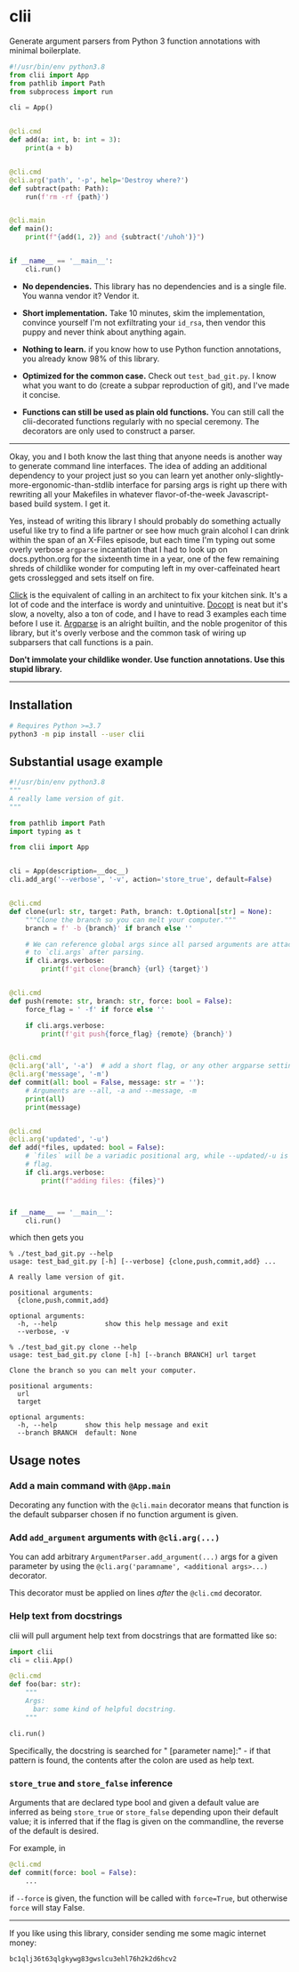 # clii

Generate argument parsers from Python 3 function annotations with minimal
boilerplate.


```python
#!/usr/bin/env python3.8
from clii import App
from pathlib import Path
from subprocess import run

cli = App()


@cli.cmd
def add(a: int, b: int = 3):
    print(a + b)


@cli.cmd
@cli.arg('path', '-p', help='Destroy where?')
def subtract(path: Path):
    run(f'rm -rf {path}')


@cli.main
def main():
    print(f"{add(1, 2)} and {subtract('/uhoh')}")


if __name__ == '__main__':
    cli.run() 
```

- **No dependencies.** This library has no dependencies and is a single file.
  You wanna vendor it? Vendor it.

- **Short implementation.** Take 10 minutes, skim the implementation, convince
  yourself I'm not exfiltrating your `id_rsa`, then vendor this puppy and never
  think about anything again.

- **Nothing to learn.** if you know how to use Python function annotations, you
  already know 98% of this library. 

- **Optimized for the common case.** Check out `test_bad_git.py`. I know what
  you want to do (create a subpar reproduction of git), and I've made it
  concise. 

- **Functions can still be used as plain old functions.** You can still call
  the clii-decorated functions regularly with no special ceremony. The
  decorators are only used to construct a parser.

---

Okay, you and I both know the last thing that anyone needs is another way to
generate command line interfaces. The idea of adding an additional dependency
to your project just so you can learn yet another
only-slightly-more-ergonomic-than-stdlib interface for parsing args is right up
there with rewriting all your Makefiles in whatever flavor-of-the-week
Javascript-based build system. I get it.

Yes, instead of writing this library I should probably do something actually
useful like try to find a life partner or see how much grain alcohol I can
drink within the span of an X-Files episode, but each time I'm typing out some
overly verbose `argparse` incantation that I had to look up on docs.python.org
for the sixteenth time in a year, one of the few remaining shreds of childlike
wonder for computing left in my over-caffeinated heart gets crosslegged and
sets itself on fire.

[Click](https://click.palletsprojects.com/en/7.x/) is the equivalent of calling
in an architect to fix your kitchen sink. It's a lot of code and the interface
is wordy and unintuitive. [Docopt](https://github.com/docopt/docopt) is neat
but it's slow, a novelty, also a ton of code, and I have to read 3 examples
each time before I use it.
[Argparse](https://docs.python.org/3/library/argparse.html) is an alright
builtin, and the noble progenitor of this library, but it's overly verbose and
the common task of wiring up subparsers that call functions is a pain.

**Don't immolate your childlike wonder. Use function annotations. Use this
stupid library.**

---

## Installation

```sh
# Requires Python >=3.7
python3 -m pip install --user clii
```

## Substantial usage example

```python
#!/usr/bin/env python3.8
"""
A really lame version of git.
"""

from pathlib import Path
import typing as t

from clii import App


cli = App(description=__doc__)
cli.add_arg('--verbose', '-v', action='store_true', default=False)


@cli.cmd
def clone(url: str, target: Path, branch: t.Optional[str] = None):
    """Clone the branch so you can melt your computer."""
    branch = f' -b {branch}' if branch else ''

    # We can reference global args since all parsed arguments are attached
    # to `cli.args` after parsing.
    if cli.args.verbose:
        print(f'git clone{branch} {url} {target}')


@cli.cmd
def push(remote: str, branch: str, force: bool = False):
    force_flag = ' -f' if force else ''

    if cli.args.verbose:
        print(f'git push{force_flag} {remote} {branch}')


@cli.cmd
@cli.arg('all', '-a')  # add a short flag, or any other argparse setting
@cli.arg('message', '-m')  
def commit(all: bool = False, message: str = ''):
    # Arguments are --all, -a and --message, -m
    print(all)
    print(message)


@cli.cmd
@cli.arg('updated', '-u')  
def add(*files, updated: bool = False):
    # `files` will be a variadic positional arg, while --updated/-u is a bool
    # flag.
    if cli.args.verbose:
        print(f"adding files: {files}")



if __name__ == '__main__':
    cli.run() 
```

which then gets you

```
% ./test_bad_git.py --help
usage: test_bad_git.py [-h] [--verbose] {clone,push,commit,add} ...

A really lame version of git.

positional arguments:
  {clone,push,commit,add}

optional arguments:
  -h, --help            show this help message and exit
  --verbose, -v

% ./test_bad_git.py clone --help
usage: test_bad_git.py clone [-h] [--branch BRANCH] url target

Clone the branch so you can melt your computer.

positional arguments:
  url
  target

optional arguments:
  -h, --help       show this help message and exit
  --branch BRANCH  default: None
```

## Usage notes

### Add a main command with `@App.main`

Decorating any function with the `@cli.main` decorator means that function
is the default subparser chosen if no function argument is given.


### Add `add_argument` arguments with `@cli.arg(...)`

You can add arbitrary `ArgumentParser.add_argument(...)` args for a given
parameter by using the `@cli.arg('paramname', <additional args>...)` 
decorator.

This decorator must be applied on lines *after* the `@cli.cmd` decorator.

### Help text from docstrings

clii will pull argument help text from docstrings that are formatted like so:
```python
import clii
cli = clii.App()

@cli.cmd
def foo(bar: str):
    """
    Args:
      bar: some kind of helpful docstring.
    """

cli.run()
```

Specifically, the docstring is searched for "  [parameter name]:" - if that 
pattern is found, the contents after the colon are used as help text.


### `store_true` and `store_false` inference

Arguments that are declared type bool and given a default value are inferred
as being `store_true` or `store_false` depending upon their default value;
it is inferred that if the flag is given on the commandline, the reverse of
the default is desired.

For example, in

```python
@cli.cmd
def commit(force: bool = False):
    ...
```

if `--force` is given, the function will be called with `force=True`, but
otherwise `force` will stay False.

---

If you like using this library, consider sending me some magic internet money:

```
bc1qlj36t63qlgkywg83gwslcu3ehl76h2k2d6hcv2
```

